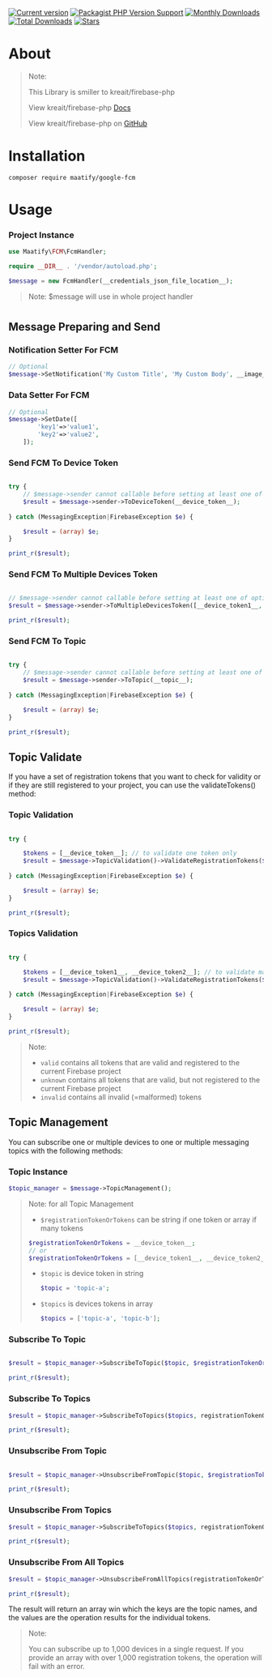 
[![Current version](https://img.shields.io/packagist/v/maatify/google-fcm)][pkg]
[![Packagist PHP Version Support](https://img.shields.io/packagist/php-v/maatify/google-fcm)][pkg]
[![Monthly Downloads](https://img.shields.io/packagist/dm/maatify/google-fcm)][pkg-stats]
[![Total Downloads](https://img.shields.io/packagist/dt/maatify/google-fcm)][pkg-stats]
[![Stars](https://img.shields.io/packagist/stars/maatify/google-fcm)](https://github.com/maatify/FCM/stargazers)

[pkg]: <https://packagist.org/packages/maatify/google-fcm>
[pkg-stats]: <https://packagist.org/packages/maatify/google-fcm/stats>
# About 
> Note: 
> 
> This Library is smiller to kreait/firebase-php 
> 
> View kreait/firebase-php [Docs](https://firebase-php.readthedocs.io/en/stable/cloud-messaging.html)
> 
> View kreait/firebase-php on [GitHub](https://github.com/kreait/firebase-php)
> 


# Installation

```shell
composer require maatify/google-fcm
```

# Usage
### Project Instance
```PHP
use Maatify\FCM\FcmHandler;

require __DIR__ . '/vendor/autoload.php';

$message = new FcmHandler(__credentials_json_file_location__);
```
> Note: $message will use in whole project handler
#
## Message Preparing and Send
### Notification Setter For FCM
```PHP
// Optional
$message->SetNotification('My Custom Title', 'My Custom Body', __image_url__ = '');
```

### Data Setter For FCM 
```PHP
// Optional
$message->SetDate([
        'key1'=>'value1',
        'key2'=>'value2',
    ]);
```

### Send FCM To Device Token
```PHP

try {
    // $message->sender cannot callable before setting at least one of optional setter
    $result = $message->sender->ToDeviceToken(__device_token__);
    
} catch (MessagingException|FirebaseException $e) {

    $result = (array) $e;
}

print_r($result);
```

### Send FCM To Multiple Devices Token
```PHP

// $message->sender cannot callable before setting at least one of optional setter
$result = $message->sender->ToMultipleDevicesToken([__device_token1__, __device_token2__]);

print_r($result);
```

### Send FCM To Topic
```PHP

try {
    // $message->sender cannot callable before setting at least one of optional setter
    $result = $message->sender->ToTopic(__topic__);
    
} catch (MessagingException|FirebaseException $e) {

    $result = (array) $e;
}

print_r($result);
```

## Topic Validate
If you have a set of registration tokens that you want to check for validity or if they are still registered to your project, you can use the validateTokens() method:

### Topic Validation
```PHP

try {

    $tokens = [__device_token__]; // to validate one token only
    $result = $message->TopicValidation()->ValidateRegistrationTokens($tokens);
    
} catch (MessagingException|FirebaseException $e) {

    $result = (array) $e;
}

print_r($result);
```

### Topics Validation
```PHP

try {

    $tokens = [__device_token1__, __device_token2__]; // to validate many tokens
    $result = $message->TopicValidation()->ValidateRegistrationTokens($tokens);
    
} catch (MessagingException|FirebaseException $e) {

    $result = (array) $e;
}

print_r($result);
```
> Note: 
> - `valid`    contains all tokens that are valid and registered to the current Firebase project
> - `unknown`  contains all tokens that are valid, but not registered to the current Firebase project
> - `invalid`  contains all invalid (=malformed) tokens


## Topic Management
You can subscribe one or multiple devices to one or multiple messaging topics with the following methods:

### Topic Instance 
```PHP
$topic_manager = $message->TopicManagement();
```

> Note: for all Topic Management 
> - `$registrationTokenOrTokens` can be string if one token or array if many tokens
>  ```PHP 
>  $registrationTokenOrTokens = __device_token__;
>  // or
>  $registrationTokenOrTokens = [__device_token1__, __device_token2__];
>   ```
> - `$topic` is device token in string
>   ```PHP 
>   $topic = 'topic-a';
>   ```
> - `$topics` is devices tokens in array
>   ```PHP 
>   $topics = ['topic-a', 'topic-b'];
>   ```


### Subscribe To Topic
```PHP

$result = $topic_manager->SubscribeToTopic($topic, $registrationTokenOrTokens);

print_r($result);
```

### Subscribe To Topics
```PHP
$result = $topic_manager->SubscribeToTopics($topics, registrationTokenOrTokens);

print_r($result);
```

### Unsubscribe From Topic
```PHP

$result = $topic_manager->UnsubscribeFromTopic($topic, $registrationTokenOrTokens);

print_r($result);
```

### Unsubscribe From Topics
```PHP
$result = $topic_manager->SubscribeToTopics($topics, registrationTokenOrTokens);

print_r($result);
```

### Unsubscribe From All Topics
```PHP
$result = $topic_manager->UnsubscribeFromAllTopics(registrationTokenOrTokens);

print_r($result);
```




The result will return an array win which the keys are the topic names, and the values are the operation results for the individual tokens.
> Note: 
> 
> You can subscribe up to 1,000 devices in a single request. If you provide an array with over 1,000 registration tokens, the operation will fail with an error.